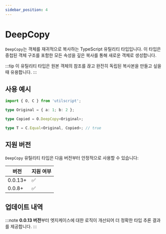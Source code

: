 ```yaml
---
sidebar_position: 4
---
```


# DeepCopy

`DeepCopy`는 객체를 재귀적으로 복사하는 TypeScript 유틸리티 타입입니다. 이 타입은 중첩된 객체 구조를 포함한 모든 속성을 깊은 복사를 통해 새로운 객체로 생성합니다.

:::tip
이 유틸리티 타입은 원본 객체의 참조를 끊고 완전히 독립된 복사본을 만들고 싶을 때 유용합니다.
:::

## 사용 예시

```ts
import { O, C } from 'utilscript';

type Original = { a: 1; b: 2 };

type Copied = O.DeepCopy<Original>;

type T = C.Equal<Original, Copied>; // true
```

## 지원 버전

`DeepCopy` 유틸리티 타입은 다음 버전부터 안정적으로 사용할 수 있습니다:

| 버전    | 지원 여부 |
| ------- | --------- |
| 0.0.13+ | ✅        |
| 0.0.8+  | ✅        |

## 업데이트 내역

:::note
**0.0.13 버전**부터 엣지케이스에 대한 로직이 개선되어 더 정확한 타입 추론 결과를 제공합니다.
:::
